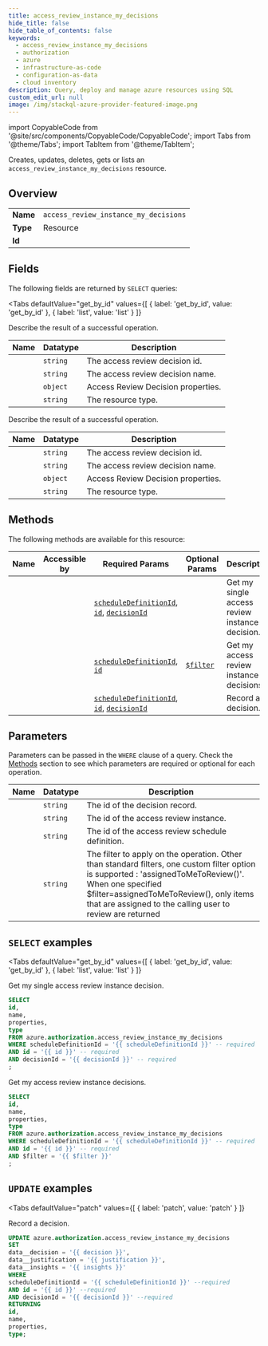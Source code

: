 ```yaml
--- 
title: access_review_instance_my_decisions
hide_title: false
hide_table_of_contents: false
keywords:
  - access_review_instance_my_decisions
  - authorization
  - azure
  - infrastructure-as-code
  - configuration-as-data
  - cloud inventory
description: Query, deploy and manage azure resources using SQL
custom_edit_url: null
image: /img/stackql-azure-provider-featured-image.png
---
```


import CopyableCode from '@site/src/components/CopyableCode/CopyableCode';
import Tabs from '@theme/Tabs';
import TabItem from '@theme/TabItem';

Creates, updates, deletes, gets or lists an <code>access_review_instance_my_decisions</code> resource.

## Overview
<table><tbody>
<tr><td><b>Name</b></td><td><code>access_review_instance_my_decisions</code></td></tr>
<tr><td><b>Type</b></td><td>Resource</td></tr>
<tr><td><b>Id</b></td><td><CopyableCode code="azure.authorization.access_review_instance_my_decisions" /></td></tr>
</tbody></table>

## Fields

The following fields are returned by `SELECT` queries:

<Tabs
    defaultValue="get_by_id"
    values={[
        { label: 'get_by_id', value: 'get_by_id' },
        { label: 'list', value: 'list' }
    ]}
>
<TabItem value="get_by_id">

Describe the result of a successful operation.

<table>
<thead>
    <tr>
    <th>Name</th>
    <th>Datatype</th>
    <th>Description</th>
    </tr>
</thead>
<tbody>
<tr>
    <td><CopyableCode code="id" /></td>
    <td><code>string</code></td>
    <td>The access review decision id.</td>
</tr>
<tr>
    <td><CopyableCode code="name" /></td>
    <td><code>string</code></td>
    <td>The access review decision name.</td>
</tr>
<tr>
    <td><CopyableCode code="properties" /></td>
    <td><code>object</code></td>
    <td>Access Review Decision properties.</td>
</tr>
<tr>
    <td><CopyableCode code="type" /></td>
    <td><code>string</code></td>
    <td>The resource type.</td>
</tr>
</tbody>
</table>
</TabItem>
<TabItem value="list">

Describe the result of a successful operation.

<table>
<thead>
    <tr>
    <th>Name</th>
    <th>Datatype</th>
    <th>Description</th>
    </tr>
</thead>
<tbody>
<tr>
    <td><CopyableCode code="id" /></td>
    <td><code>string</code></td>
    <td>The access review decision id.</td>
</tr>
<tr>
    <td><CopyableCode code="name" /></td>
    <td><code>string</code></td>
    <td>The access review decision name.</td>
</tr>
<tr>
    <td><CopyableCode code="properties" /></td>
    <td><code>object</code></td>
    <td>Access Review Decision properties.</td>
</tr>
<tr>
    <td><CopyableCode code="type" /></td>
    <td><code>string</code></td>
    <td>The resource type.</td>
</tr>
</tbody>
</table>
</TabItem>
</Tabs>

## Methods

The following methods are available for this resource:

<table>
<thead>
    <tr>
    <th>Name</th>
    <th>Accessible by</th>
    <th>Required Params</th>
    <th>Optional Params</th>
    <th>Description</th>
    </tr>
</thead>
<tbody>
<tr>
    <td><a href="#get_by_id"><CopyableCode code="get_by_id" /></a></td>
    <td><CopyableCode code="select" /></td>
    <td><a href="#parameter-scheduleDefinitionId"><code>scheduleDefinitionId</code></a>, <a href="#parameter-id"><code>id</code></a>, <a href="#parameter-decisionId"><code>decisionId</code></a></td>
    <td></td>
    <td>Get my single access review instance decision.</td>
</tr>
<tr>
    <td><a href="#list"><CopyableCode code="list" /></a></td>
    <td><CopyableCode code="select" /></td>
    <td><a href="#parameter-scheduleDefinitionId"><code>scheduleDefinitionId</code></a>, <a href="#parameter-id"><code>id</code></a></td>
    <td><a href="#parameter-$filter"><code>$filter</code></a></td>
    <td>Get my access review instance decisions.</td>
</tr>
<tr>
    <td><a href="#patch"><CopyableCode code="patch" /></a></td>
    <td><CopyableCode code="update" /></td>
    <td><a href="#parameter-scheduleDefinitionId"><code>scheduleDefinitionId</code></a>, <a href="#parameter-id"><code>id</code></a>, <a href="#parameter-decisionId"><code>decisionId</code></a></td>
    <td></td>
    <td>Record a decision.</td>
</tr>
</tbody>
</table>

## Parameters

Parameters can be passed in the `WHERE` clause of a query. Check the [Methods](#methods) section to see which parameters are required or optional for each operation.

<table>
<thead>
    <tr>
    <th>Name</th>
    <th>Datatype</th>
    <th>Description</th>
    </tr>
</thead>
<tbody>
<tr id="parameter-decisionId">
    <td><CopyableCode code="decisionId" /></td>
    <td><code>string</code></td>
    <td>The id of the decision record.</td>
</tr>
<tr id="parameter-id">
    <td><CopyableCode code="id" /></td>
    <td><code>string</code></td>
    <td>The id of the access review instance.</td>
</tr>
<tr id="parameter-scheduleDefinitionId">
    <td><CopyableCode code="scheduleDefinitionId" /></td>
    <td><code>string</code></td>
    <td>The id of the access review schedule definition.</td>
</tr>
<tr id="parameter-$filter">
    <td><CopyableCode code="$filter" /></td>
    <td><code>string</code></td>
    <td>The filter to apply on the operation. Other than standard filters, one custom filter option is supported : 'assignedToMeToReview()'. When one specified $filter=assignedToMeToReview(), only items that are assigned to the calling user to review are returned</td>
</tr>
</tbody>
</table>

## `SELECT` examples

<Tabs
    defaultValue="get_by_id"
    values={[
        { label: 'get_by_id', value: 'get_by_id' },
        { label: 'list', value: 'list' }
    ]}
>
<TabItem value="get_by_id">

Get my single access review instance decision.

```sql
SELECT
id,
name,
properties,
type
FROM azure.authorization.access_review_instance_my_decisions
WHERE scheduleDefinitionId = '{{ scheduleDefinitionId }}' -- required
AND id = '{{ id }}' -- required
AND decisionId = '{{ decisionId }}' -- required
;
```
</TabItem>
<TabItem value="list">

Get my access review instance decisions.

```sql
SELECT
id,
name,
properties,
type
FROM azure.authorization.access_review_instance_my_decisions
WHERE scheduleDefinitionId = '{{ scheduleDefinitionId }}' -- required
AND id = '{{ id }}' -- required
AND $filter = '{{ $filter }}'
;
```
</TabItem>
</Tabs>


## `UPDATE` examples

<Tabs
    defaultValue="patch"
    values={[
        { label: 'patch', value: 'patch' }
    ]}
>
<TabItem value="patch">

Record a decision.

```sql
UPDATE azure.authorization.access_review_instance_my_decisions
SET 
data__decision = '{{ decision }}',
data__justification = '{{ justification }}',
data__insights = '{{ insights }}'
WHERE 
scheduleDefinitionId = '{{ scheduleDefinitionId }}' --required
AND id = '{{ id }}' --required
AND decisionId = '{{ decisionId }}' --required
RETURNING
id,
name,
properties,
type;
```
</TabItem>
</Tabs>
